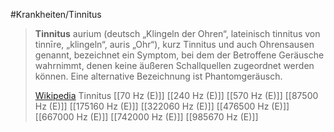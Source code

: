 #Krankheiten/Tinnitus
> **Tinnitus** aurium (deutsch „Klingeln der Ohren“, lateinisch tinnitus von tinnīre, „klingeln“, auris „Ohr“), kurz Tinnitus und auch Ohrensausen genannt, bezeichnet ein Symptom, bei dem der Betroffene Geräusche wahrnimmt, denen keine äußeren Schallquellen zugeordnet werden können. Eine alternative Bezeichnung ist Phantomgeräusch.
>
> [Wikipedia](https://de.wikipedia.org/wiki/Tinnitus)
Tinnitus
[[70 Hz (E)]]
[[240 Hz (E)]]
[[570 Hz (E)]]
[[87500 Hz (E)]]
[[175160 Hz (E)]]
[[322060 Hz (E)]]
[[476500 Hz (E)]]
[[667000 Hz (E)]]
[[742000 Hz (E)]]
[[985670 Hz (E)]]